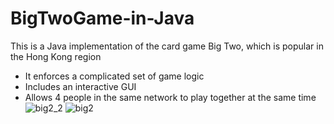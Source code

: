 # BigTwoGame-in-Java

This is a Java implementation of the card game Big Two, which is popular in the Hong Kong region
 + It enforces a complicated set of game logic
 + Includes an interactive GUI
 + Allows 4 people in the same network to play together at the same time![big2_2](https://user-images.githubusercontent.com/56995686/133651542-a998988b-cf6f-404d-a221-bd3b1863101d.jpg)
![big2](https://user-images.githubusercontent.com/56995686/133651545-7a786282-f477-4094-ba16-bb6255ae3c98.jpg)
